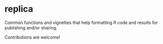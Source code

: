 # replica
Common functions and vignettes that help formatting R code and results for publishing and/or sharing.

Contributions are welcome!
